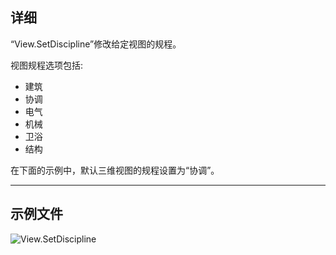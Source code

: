 ## 详细
“View.SetDiscipline”修改给定视图的规程。

视图规程选项包括:
- 建筑
- 协调
- 电气
- 机械
- 卫浴
- 结构

在下面的示例中，默认三维视图的规程设置为“协调”。
___
## 示例文件

![View.SetDiscipline](./Revit.Elements.Views.View.SetDiscipline_img.jpg)
